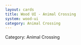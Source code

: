 ```yaml
---
layout: cards
title: Wood UI - Animal Crossing
system: wood-ui
category: Animal Crossing
---
```

<div class="alert alert-secondary mb-4"><span class="i18n innerHTML-category">Category: </span><span class="i18n innerHTML-cat-Animal Crossing">Animal Crossing</span></div>
